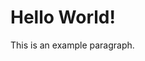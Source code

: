 <!DOCTYPE html>
<html>
  <head>
    <link rel="stylesheet" type="text/css" href="style.css">
  </head>
  <body>
    <h1>Hello World!</h1>
    <p>This is an example paragraph.</p>
<center><div class="cube">
    <div class="face one"></div>
    <div class="face two"></div>
    <div class="face three"></div>
    <div class="face four"></div>
    <div class="face five"></div>
    <div class="face six"></div>
</div>
  </body>
</html>
